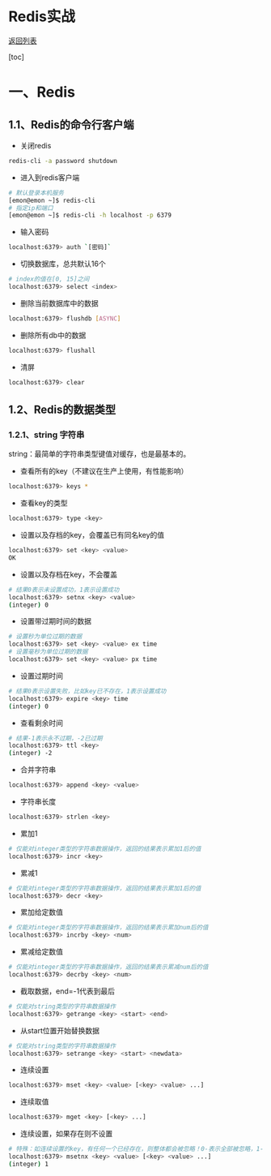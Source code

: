 # Redis实战

[返回列表](https://github.com/EmonCodingBackEnd/backend-tutorial)

[toc]

# 一、Redis

## 1.1、Redis的命令行客户端

- 关闭redis

```bash
redis-cli -a password shutdown
```

- 进入到redis客户端

```bash
# 默认登录本机服务
[emon@emon ~]$ redis-cli
# 指定ip和端口
[emon@emon ~]$ redis-cli -h localhost -p 6379
```

- 输入密码

```bash
localhost:6379> auth `[密码]`
```

- 切换数据库，总共默认16个

```bash
# index的值在[0, 15]之间
localhost:6379> select <index>
```

- 删除当前数据库中的数据

```bash
localhost:6379> flushdb [ASYNC]
```

- 删除所有db中的数据

```bash
localhost:6379> flushall
```

- 清屏

```bash
localhost:6379> clear
```

## 1.2、Redis的数据类型

### 1.2.1、string 字符串

string：最简单的字符串类型键值对缓存，也是最基本的。

- 查看所有的key（不建议在生产上使用，有性能影响）

```bash
localhost:6379> keys * 
```

- 查看key的类型

```bash
localhost:6379> type <key>
```

- 设置以及存档的key，会覆盖已有同名key的值

```bash
localhost:6379> set <key> <value>
OK
```

- 设置以及存档在key，不会覆盖

```bash
# 结果0表示未设置成功，1表示设置成功
localhost:6379> setnx <key> <value>
(integer) 0
```

- 设置带过期时间的数据

```bash
# 设置秒为单位过期的数据
localhost:6379> set <key> <value> ex time
# 设置毫秒为单位过期的数据
localhost:6379> set <key> <value> px time
```

- 设置过期时间

```bash
# 结果0表示设置失败，比如key已不存在，1表示设置成功
localhost:6379> expire <key> time
(integer) 0
```

- 查看剩余时间

```bash
# 结果-1表示永不过期，-2已过期
localhost:6379> ttl <key>
(integer) -2
```

- 合并字符串

```bash
localhost:6379> append <key> <value>
```

- 字符串长度

```bash
localhost:6379> strlen <key>
```

- 累加1

```bash
# 仅能对integer类型的字符串数据操作，返回的结果表示累加1后的值
localhost:6379> incr <key>
```

- 累减1

```bash
# 仅能对integer类型的字符串数据操作，返回的结果表示累加1后的值
localhost:6379> decr <key>
```

- 累加给定数值

```bash
# 仅能对integer类型的字符串数据操作，返回的结果表示累加num后的值
localhost:6379> incrby <key> <num>
```

- 累减给定数值

```bash
# 仅能对integer类型的字符串数据操作，返回的结果表示累减num后的值
localhost:6379> decrby <key> <num>
```

- 截取数据，end=-1代表到最后

```bash
# 仅能对string类型的字符串数据操作
localhost:6379> getrange <key> <start> <end>
```

- 从start位置开始替换数据

```bash
# 仅能对string类型的字符串数据操作
localhost:6379> setrange <key> <start> <newdata>
```

- 连续设置

```bash
localhost:6379> mset <key> <value> [<key> <value> ...]
```

- 连续取值

```bash
localhost:6379> mget <key> [<key> ...]
```

- 连续设置，如果存在则不设置

```bash
# 特殊：如连续设置的key，有任何一个已经存在，则整体都会被忽略！0-表示全部被忽略，1-表示全部成功！
localhost:6379> msetnx <key> <value> [<key> <value> ...]
(integer) 1
```


